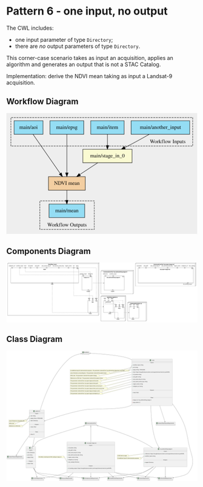 # Pattern 6 - one input, no output

The CWL includes: 

- one input parameter of type `Directory`;
- there are _no_ output parameters of type `Directory`.

This corner-case scenario takes as input an acquisition, applies an algorithm and generates an output that is not a STAC Catalog.

Implementation: derive the NDVI mean taking as input a Landsat-9 acquisition.

## Workflow Diagram

![file](./diagrams/pattern-6/workflow.svg)

## Components Diagram

![file](./diagrams/pattern-6/components.svg)

## Class Diagram

![file](./diagrams/pattern-6/class.svg)
